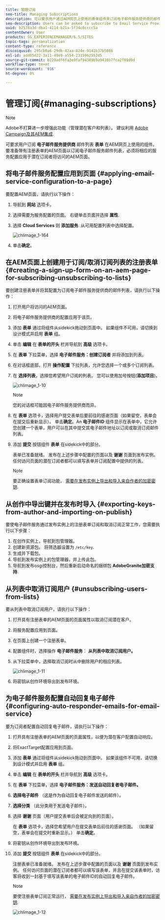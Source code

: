 ```yaml
---
title: 管理订阅
seo-title: Managing Subscriptions
description: 可以要求用户通过AEM网页上使用的表单组件来订阅电子邮件服务提供商的邮件列表。 要准备带有注册表单的AEM页面以订阅电子邮件服务邮件列表，必须将相应的服务配置应用于潜在订阅者将访问的AEM页面。
seo-description: Users can be asked to subscribe to Email Service Provider's mailing lists with the help of the Form component used on an AEM web page. To prepare an AEM page with a sign-up form for subscription to your e-mail service mailing lists, you must apply the corresponding service configuration to the AEM page that the potential subscriber will visit.
uuid: b2578a3d-dba1-4114-b21a-5f34c0cccc5a
contentOwner: User
products: SG_EXPERIENCEMANAGER/6.5/SITES
topic-tags: personalization
content-type: reference
discoiquuid: 295cb0a6-29db-42aa-824e-9141b37b5086
exl-id: add05d22-3a11-49e9-a554-2315962552d5
source-git-commit: b220adf6fa3e9faf94389b9a9416b7fca2f89d9d
workflow-type: tm+mt
source-wordcount: '916'
ht-degree: 0%

---
```


# 管理订阅{#managing-subscriptions}

>[!NOTE]
>
>Adobe不打算进一步增强此功能（管理潜在客户和列表）。
>建议利用 [Adobe Campaign及其AEM集成](/help/sites-administering/campaign.md).

可要求用户订阅 **电子邮件服务提供商** 邮件列表 **表单** 在AEM网页上使用的组件。 要准备带有注册表单的AEM页面以订阅电子邮件服务邮件列表，必须将相应的服务配置应用于潜在订阅者将访问的AEM页面。

## 将电子邮件服务配置应用到页面 {#applying-email-service-configuration-to-a-page}

要配置AEM页面，请执行以下操作：

1. 导航到 **网站** 选项卡。
1. 选择需要为服务配置的页面。 右键单击页面并选择 **属性**.

1. 选择 **Cloud Services** 则 **添加服务**. 从可用配置列表中选择配置。

   ![chlimage_1-164](assets/chlimage_1-164.png)

1. 单击&#x200B;**确定**。

## 在AEM页面上创建用于订阅/取消订阅列表的注册表单 {#creating-a-sign-up-form-on-an-aem-page-for-subscribing-unsubscribing-to-lists}

要创建注册表单并将其配置为订阅电子邮件服务提供商的邮件列表，请执行以下操作：

1. 打开用户将访问的AEM页面。
1. 将电子邮件服务提供商的配置应用于该页。

1. 添加 **表单** 通过将组件从sidekick拖动到页面中。 如果组件不可用，请切换到设计模式并启用 **表单** 组。
1. 单击 **编辑** 在 **表单的开头** 栏并导航到 **高级** 选项卡。
1. 在 **表单** 下拉菜单，选择 **电子邮件服务：创建订阅者** 并将添加到列表。
1. 在对话框底部，打开 **操作配置** 下拉列表，允许您选择一个或多个订阅列表。
1. 在 **选择列表**，选择您希望用户订阅的列表。 您可以使用加号按钮(**添加项目**)。

   ![chlimage_1-10](assets/chlimage_1-10.jpeg)

   >[!NOTE]
   >
   >您的对话框可能因电子邮件服务提供商而异。

1. 在 **表单** 选项卡，选择用户提交表单后要前往的感谢页面（如果留空，表单会在提交后重新显示）。 单击&#x200B;**确定**。An **电子邮件ID** 组件显示在表单中，它允许您创建一个表单，用户可以在其中提交其电子邮件地址以订阅或取消订阅邮件列表。
1. 添加 **提交** 按钮组件 **表单** 在sidekick中的部分。

   表单已准备就绪。 发布在上述步骤中配置的页面以及 **谢谢** 页面到发布实例。 任何访问页面的潜在订阅者都可以填写表单并订阅配置中提供的列表。

   >[!NOTE]
   >
   >要正确设置表单订阅功能， [需要在发布实例上导出和导入来自作者的加密密钥](#exporting-keys-from-author-and-importing-on-publish).

## 从创作中导出键并在发布时导入 {#exporting-keys-from-author-and-importing-on-publish}

要使电子邮件服务通过发布实例上的注册表单订阅和取消订阅正常工作，您需要执行以下步骤：

1. 在创作实例上，导航到包管理器。
1. 创建新资源包。 将筛选器设置为 `/etc/key`.
1. 生成并下载包。
1. 导航到发布实例上的包管理器，并上传此包。
1. 导航到发布osgi控制台，然后重新启动命名的捆绑包 **AdobeGranite加密支持**.

## 从列表中取消订阅用户 {#unsubscribing-users-from-lists}

要从列表中取消订阅用户，请执行以下操作：

1. 打开具有注册表单的AEM页面的页面属性以取消订阅潜在客户。
1. 将服务配置应用到页面。
1. 在页面上创建一个注册表单。
1. 配置组件时，选择操作 **电子邮件服务**： **从列表中取消订阅用户。**
1. 从下拉菜单中，选择取消订阅时从中删除用户的相应列表。

   ![chlimage_1-11](assets/chlimage_1-11.jpeg)

1. 将密钥从创作环境导出到发布环境。

## 为电子邮件服务配置自动回复电子邮件 {#configuring-auto-responder-emails-for-email-service}

要为订阅者配置自动回复电子邮件，请执行以下操作：

1. 打开具有注册表单的AEM页面的页面属性，以便为潜在客户配置自动响应。
1. 将ExactTarget配置应用到页面。

1. 添加 **表单** 通过将组件从sidekick拖动到页面中。 如果该组件不可用，请切换到设计模式并启用 **表单** 组。
1. 单击 **编辑** 在 **表单的开头** 栏并导航到 **高级** 选项卡。
1. 在 **表单** 下拉菜单，选择 **电子邮件服务：发送自动回复者电子邮件。**
1. **选择电子邮件** （这是作为自动回复电子邮件发送的邮件）。

1. **选择分类** （此分类用于发送电子邮件）。
1. 选择 **谢谢** 页面（用户提交表单后会被定向到的页面）。

   在 **表单** 选项卡，选择您希望用户在提交表单后前往的感谢页面。 （如果留空，表单会在提交时重新显示。） 单击&#x200B;**确定**。

1. 将密钥从创作环境导出到发布环境。
1. 添加 **提交** 按钮组件 **表单** 在sidekick中的部分。

   注册表单已准备就绪。 发布在上述步骤中配置的页面以及 **谢谢** 页面到发布实例。 任何访问页面的潜在订阅者都可以填写该表单，并且在提交该表单时，访客将收到一封基于填写该表单的电子邮件ID的自动回复电子邮件。

   >[!NOTE]
   >
   >要使注册表单订阅正常运行， [需要在发布实例上导出和导入来自作者的加密密钥](#exporting-keys-from-author-and-importing-on-publish).

   ![chlimage_1-12](assets/chlimage_1-12.jpeg)
